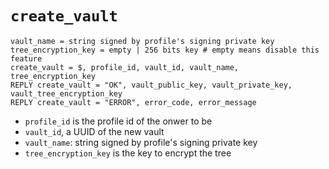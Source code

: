 # `create_vault`

````
vault_name = string signed by profile's signing private key
tree_encryption_key = empty | 256 bits key # empty means disable this feature
create_vault = $, profile_id, vault_id, vault_name, tree_encryption_key 
REPLY create_vault = "OK", vault_public_key, vault_private_key, vault_tree_encryption_key
REPLY create_vault = "ERROR", error_code, error_message
````

- `profile_id` is the profile id of the onwer to be
- `vault_id`, a UUID of the new vault
- `vault_name`: string signed by profile's signing private key
- `tree_encryption_key` is the key to encrypt the tree
